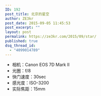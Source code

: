 ```yaml
---
ID: 192
post_title: 北京的星空
author: ZE3kr
post_date: 2015-09-05 11:45:53
post_excerpt: ""
layout: post
permalink: https://ze3kr.com/2015/09/star/
published: true
dsq_thread_id:
  - "4099014789"
---
```

<ul>
    <li>相机：Canon EOS 7D Mark II</li>
    <li>光圈：f/8</li>
    <li>快门速度：30sec</li>
    <li>感光度：ISO-3200</li>
    <li>实际焦距：15mm</li>
</ul>